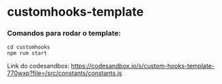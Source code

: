 # customhooks-template

### Comandos para rodar o template:
```
cd customhooks
npm rum start
```

Link do codesandbox: https://codesandbox.io/s/custom-hooks-template-770wxp?file=/src/constants/constants.js
